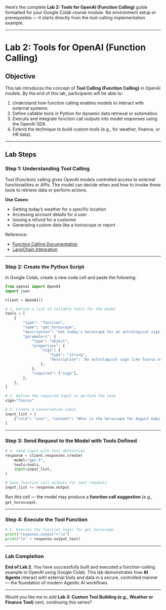 Here’s the complete **Lab 2: Tools for OpenAI (Function Calling)** guide formatted for your Google Colab course module.
No environment setup or prerequisites — it starts directly from the tool-calling implementation example.

---

# **Lab 2: Tools for OpenAI (Function Calling)**

## **Objective**

This lab introduces the concept of **Tool Calling (Function Calling)** in OpenAI models.
By the end of this lab, participants will be able to:

1. Understand how function calling enables models to interact with external systems.
2. Define callable tools in Python for dynamic data retrieval or automation.
3. Execute and integrate function call outputs into model responses using the OpenAI SDK.
4. Extend the technique to build custom tools (e.g., for weather, finance, or HR data).

---

## **Lab Steps**

### **Step 1: Understanding Tool Calling**

Tool (Function) calling gives OpenAI models controlled access to external functionalities or APIs.
The model can decide when and how to invoke these tools to retrieve data or perform actions.

**Use Cases:**

* Getting today’s weather for a specific location
* Accessing account details for a user
* Issuing a refund for a customer
* Generating custom data like a horoscope or report

Reference:

* [Function Calling Documentation](https://platform.openai.com/docs/guides/function-calling)
* [LangChain Integration](https://python.langchain.com/docs/integrations/chat/openai/)

---

### **Step 2: Create the Python Script**

In Google Colab, create a new code cell and paste the following:

```python
from openai import OpenAI
import json

client = OpenAI()

# 1. Define a list of callable tools for the model
tools = [
    {
        "type": "function",
        "name": "get_horoscope",
        "description": "Get today's horoscope for an astrological sign.",
        "parameters": {
            "type": "object",
            "properties": {
                "sign": {
                    "type": "string",
                    "description": "An astrological sign like Taurus or Aquarius",
                },
            },
            "required": ["sign"],
        },
    },
]

# 2. Define the required Input to perform the task
sign="Taurus"

# 3. Create a conversation input
input_list = [
    {"role": "user", "content": "What is the horoscope for August baby?"}
]
```

---

### **Step 3: Send Request to the Model with Tools Defined**

```python
# 4. Send input with tool definition
response = client.responses.create(
    model="gpt-5",
    tools=tools,
    input=input_list,
)

# Save function call outputs for next requests
input_list += response.output
```

Run this cell — the model may produce a **function call suggestion** (e.g., `get_horoscope`).

---

### **Step 4: Execute the Tool Function**

```python
# 5. Execute the function logic for get_horoscope
print("response.output"+"\n")
print("\n" + response.output_text)

```

---

### **Lab Completion**

**End of Lab 2.**
You have successfully built and executed a function-calling example in OpenAI using Google Colab.
This lab demonstrates how **AI Agents** interact with external tools and data in a secure, controlled manner — the foundation of modern Agentic AI workflows.

---

Would you like me to add **Lab 3: Custom Tool Building (e.g., Weather or Finance Tool)** next, continuing this series?
